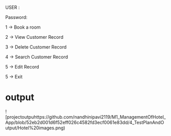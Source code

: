 
USER :

Password:

 1 -> Book a room
 
 2 -> View Customer Record
 
 3 -> Delete Customer Record
 
 4 -> Search Customer Record
 
 5 -> Edit Record
 
 5 -> Exit


 # output 
 ![projectoutpuhttps://github.com/nandhinipavi2119/M1_ManagementOfHotel_App/blob/52eb2d001d6f52eff026c4582fd3ecf0061e83dd/4_TestPlanAndOutput/Hotel%20images.png)
